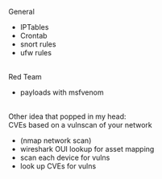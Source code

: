 General
* IPTables<br>
* Crontab<br>
* snort rules<br>
* ufw rules<br>
<br>
Red Team <br>

* payloads with msfvenom<br>
<br>
Other idea that popped in my head:<br>
CVEs based on a vulnscan of your network

* (nmap network scan)<br>
* wireshark OUI lookup for asset mapping<br>
* scan each device for vulns<br>
* look up CVEs for vulns<br>
